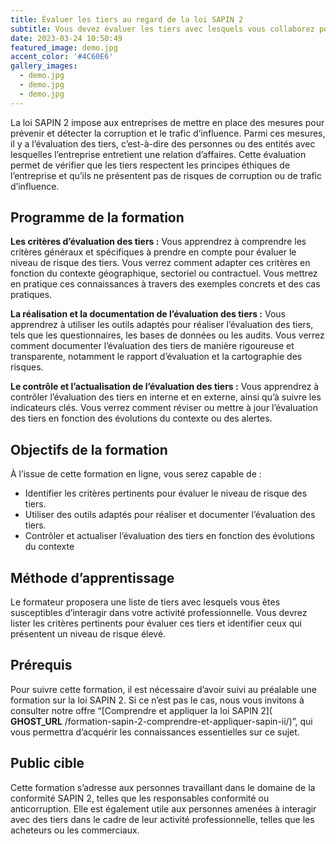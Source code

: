 ```yaml
---
title: Évaluer les tiers au regard de la loi SAPIN 2
subtitle: Vous devez évaluer les tiers avec lesquels vous collaborez pour prévenir la corruption et le trafic d’influence ? Découvrez comment identifier et gérer les risques liés aux tiers grâce à cette sensibilisation en ligne !
date: 2023-03-24 10:50:49
featured_image: demo.jpg
accent_color: '#4C60E6'
gallery_images:
  - demo.jpg
  - demo.jpg
  - demo.jpg
---
```


La loi SAPIN 2 impose aux entreprises de mettre en place des mesures pour prévenir et détecter la corruption et le trafic d’influence. Parmi ces mesures, il y a l’évaluation des tiers, c’est-à-dire des personnes ou des entités avec lesquelles l’entreprise entretient une relation d’affaires. Cette évaluation permet de vérifier que les tiers respectent les principes éthiques de l’entreprise et qu’ils ne présentent pas de risques de corruption ou de trafic d’influence.

## Programme de la formation

**Les critères d’évaluation des tiers :** Vous apprendrez à comprendre les critères généraux et spécifiques à prendre en compte pour évaluer le niveau de risque des tiers. Vous verrez comment adapter ces critères en fonction du contexte géographique, sectoriel ou contractuel. Vous mettrez en pratique ces connaissances à travers des exemples concrets et des cas pratiques.

**La réalisation et la documentation de l’évaluation des tiers :** Vous apprendrez à utiliser les outils adaptés pour réaliser l’évaluation des tiers, tels que les questionnaires, les bases de données ou les audits. Vous verrez comment documenter l’évaluation des tiers de manière rigoureuse et transparente, notamment le rapport d’évaluation et la cartographie des risques.

**Le contrôle et l’actualisation de l’évaluation des tiers :** Vous apprendrez à contrôler l’évaluation des tiers en interne et en externe, ainsi qu’à suivre les indicateurs clés. Vous verrez comment réviser ou mettre à jour l’évaluation des tiers en fonction des évolutions du contexte ou des alertes.

## Objectifs de la formation

À l’issue de cette formation en ligne, vous serez capable de :

- Identifier les critères pertinents pour évaluer le niveau de risque des tiers.
- Utiliser des outils adaptés pour réaliser et documenter l’évaluation des tiers.
- Contrôler et actualiser l’évaluation des tiers en fonction des évolutions du contexte

## Méthode d’apprentissage

Le formateur proposera une liste de tiers avec lesquels vous êtes susceptibles d’interagir dans votre activité professionnelle. Vous devrez lister les critères pertinents pour évaluer ces tiers et identifier ceux qui présentent un niveau de risque élevé.

## Prérequis

Pour suivre cette formation, il est nécessaire d’avoir suivi au préalable une formation sur la loi SAPIN 2. Si ce n’est pas le cas, nous vous invitons à consulter notre offre “[Comprendre et appliquer la loi SAPIN 2]( __GHOST_URL__ /formation-sapin-2-comprendre-et-appliquer-sapin-ii/)”, qui vous permettra d’acquérir les connaissances essentielles sur ce sujet.

## Public cible

Cette formation s’adresse aux personnes travaillant dans le domaine de la conformité SAPIN 2, telles que les responsables conformité ou anticorruption. Elle est également utile aux personnes amenées à interagir avec des tiers dans le cadre de leur activité professionnelle, telles que les acheteurs ou les commerciaux.

